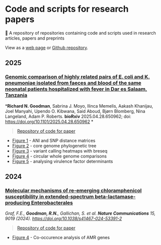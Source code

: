 # Code and scripts for research papers  

 📃 A repository of repositories containing code and scripts used in research articles, papers and preprints

View as a [web page](https://rngoodman.github.io/research-paper-code/) or [Github repository](https://github.com/rngoodman/research-paper-code).

## 2025

### [Genomic comparison of highly related pairs of E. coli and K. pneumoniae isolated from faeces and blood of the same neonatal patients hospitalized with fever in Dar es Salaam, Tanzania](https://doi.org/10.1101/2025.04.28.650962)
***Richard N. Goodman**, Sabrina J. Moyo, Ilinca Memelis, Aakash Khanijau, Joel Manyahi, Upendo O. Kibwana, Said Aboud, Bjørn Blomberg, Nina Langeland, Adam P. Roberts. **bioRxiv** 2025.04.28.650962; doi: https://doi.org/10.1101/2025.04.28.650962 *

> [Repository of code for paper](https://github.com/rngoodman/blood-faecal-genomic-comparison)
* [Figure 1](https://rngoodman.github.io/blood-faecal-genomic-comparison/vignettes/1_ANI_and_SNP_distance_matrices.html) - ANI and SNP distance matrices
* [Figure 2](https://rngoodman.github.io/blood-faecal-genomic-comparison/vignettes/2-core_genome_phylogenetic_tree.html) - core genome phylogenetic tree
* [Figure 3](https://rngoodman.github.io/blood-faecal-genomic-comparison/vignettes/3_variant_calling_heatmaps_with_breseq.html) - variant calling heatmaps with breseq
* [Figure 4](https://rngoodman.github.io/blood-faecal-genomic-comparison/vignettes/4_circular_whole_genome_comparisons.html) - circular whole genome comparisons
* [Figure 5](https://rngoodman.github.io/blood-faecal-genomic-comparison/vignettes/5_analysing_virulence_factor_determinants.html) - analysing virulence factor determinants

## 2024

### [Molecular mechanisms of re-emerging chloramphenicol susceptibility in extended-spectrum beta-lactamase-producing Enterobacterales](https://doi.org/10.1038/s41467-024-53391-2)
*Graf, F.E., **Goodman, R.N.**, Gallichan, S. et al. **Nature Communications** 15, 9019 (2024). https://doi.org/10.1038/s41467-024-53391-2*

> [Repository of code for paper](https://github.com/FEGraf/CHL-Malawi)
* [Figure 4](https://github.com/FEGraf/CHL-Malawi/tree/main/Fig4_and_SFig7_Co_occurence_analysis) - Co-occurence analysis of AMR genes
